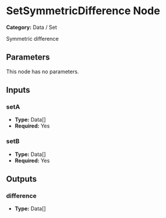 
# SetSymmetricDifference Node

**Category:** Data / Set

Symmetric difference

## Parameters

This node has no parameters.

## Inputs


### setA
- **Type:** Data[]
- **Required:** Yes



### setB
- **Type:** Data[]
- **Required:** Yes



## Outputs


### difference
- **Type:** Data[]




